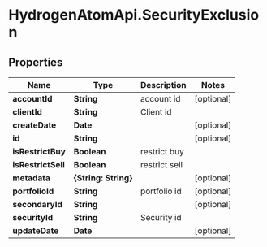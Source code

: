 # HydrogenAtomApi.SecurityExclusion

## Properties
Name | Type | Description | Notes
------------ | ------------- | ------------- | -------------
**accountId** | **String** | account id | [optional] 
**clientId** | **String** | Client id | 
**createDate** | **Date** |  | [optional] 
**id** | **String** |  | [optional] 
**isRestrictBuy** | **Boolean** | restrict buy | 
**isRestrictSell** | **Boolean** | restrict sell | 
**metadata** | **{String: String}** |  | [optional] 
**portfolioId** | **String** | portfolio id | [optional] 
**secondaryId** | **String** |  | [optional] 
**securityId** | **String** | Security id | 
**updateDate** | **Date** |  | [optional] 


